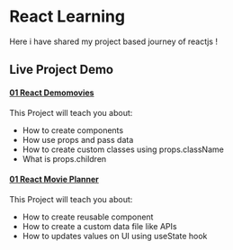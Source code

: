 # React Learning
Here i have shared my project based journey of reactjs !

## Live Project Demo
#### [01 React Demomovies](https://react-demomovies.netlify.app/)
This Project will teach you about: 
- How to create components
- How use props and pass data
- How to create custom classes using props.className
- What is props.children
#### [01 React Movie Planner](https://react-movie-planner.netlify.app/)
This Project will teach you about: 
- How to create reusable component
- How to create a custom data file like APIs
- How to updates values on UI using useState hook
